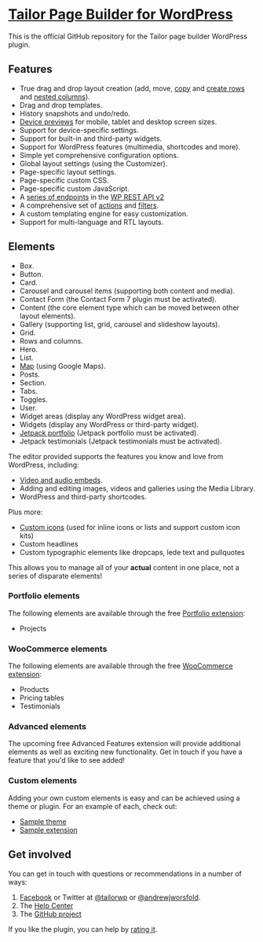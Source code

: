 # [Tailor Page Builder for WordPress](http://www.gettailor.com/)

This is the official GitHub repository for the Tailor page builder WordPress plugin.

## Features

* True drag and drop layout creation (add, move, [copy](https://github.com/andrew-worsfold/tailor/blob/master/api.md) and [create rows](http://andrewworsfold.com/2016/06/26/working-with-containers/) and [nested columns](https://medium.com/@tailorwp/columns-on-steroids-df5a5a957d89)).
* Drag and drop templates.
* History snapshots and undo/redo.
* [Device previews](http://andrewworsfold.com/2016/06/25/device-previews/) for mobile, tablet and desktop screen sizes.
* Support for device-specific settings.
* Support for built-in and third-party widgets.
* Support for WordPress features (multimedia, shortcodes and more). 
* Simple yet comprehensive configuration options.
* Global layout settings (using the Customizer).
* Page-specific layout settings.
* Page-specific custom CSS.
* Page-specific custom JavaScript.
* A [series of endpoints](https://github.com/andrew-worsfold/tailor/blob/master/api.md) in the [WP REST API v2](https://wordpress.org/plugins/rest-api/)
* A comprehensive set of [actions](https://github.com/andrew-worsfold/tailor/blob/master/actions.md) and [filters](https://github.com/andrew-worsfold/tailor/blob/master/filters.md).
* A custom templating engine for easy customization.
* Support for multi-language and RTL layouts.

## Elements

* Box.
* Button.
* Card.
* Carousel and carousel items (supporting both content and media).
* Contact Form (the Contact Form 7 plugin must be activated).
* Content (the core element type which can be moved between other layout elements).
* Gallery (supporting list, grid, carousel and slideshow layouts).
* Grid.
* Rows and columns.
* Hero.
* List.
* [Map](https://medium.com/@tailorwp/using-the-google-maps-api-with-tailor-1c4d12f3f7a3#.sonbzg2qh) (using Google Maps).
* Posts.
* Section.
* Tabs.
* Toggles.
* User.
* Widget areas (display any WordPress widget area).
* Widgets (display any WordPress or third-party widget).
* [Jetpack portfolio](https://medium.com/@tailorwp/using-icons-in-your-content-5985fb0209bc#.1ky71l1gn) (Jetpack portfolio must be activated).
* Jetpack testimonials (Jetpack testimonials must be activated).

The editor provided supports the features you know and love from WordPress, including:
* [Video and audio embeds](https://codex.wordpress.org/Embeds).
* Adding and editing images, videos and galleries using the Media Library.
* WordPress and third-party shortcodes.

Plus more:
* [Custom icons](https://medium.com/@tailorwp/using-icons-in-your-content-5985fb0209bc#.1ky71l1gn) (used for inline icons or lists and support custom icon kits)
* Custom headlines
* Custom typographic elements like dropcaps, lede text and pullquotes

This allows you to manage all of your **actual** content in one place, not a series of disparate elements!

### Portfolio elements

The following elements are available through the free [Portfolio extension](https://github.com/andrew-worsfold/tailor-portfolio):

* Projects

### WooCommerce elements

The following elements are available through the free [WooCommerce extension](https://github.com/andrew-worsfold/tailor-woocommerce):

* Products
* Pricing tables
* Testimonials

### Advanced elements

The upcoming free Advanced Features extension will provide additional elements as well as exciting new functionality.  Get in touch if you have a feature that you'd like to see added!

### Custom elements

Adding your own custom elements is easy and can be achieved using a theme or plugin.  For an example of each, check out:

* [Sample theme](https://github.com/andrew-worsfold/tailor-sample-theme)
* [Sample extension](https://github.com/andrew-worsfold/tailor-sample-extension)

## Get involved

You can get in touch with questions or recommendations in a number of ways:

1. [Facebook](https://www.facebook.com/tailorwp/) or Twitter at [@tailorwp](https://twitter.com/tailorwp) or [@andrewjworsfold](https://twitter.com/andrewjworsfold).
2. The [Help Center](http://support.gettailor.com)
3. The [GitHub project](https://github.com/andrew-worsfold/tailor)

If you like the plugin, you can help by [rating it](https://wordpress.org/support/view/plugin-reviews/tailor?rate=5#postform).